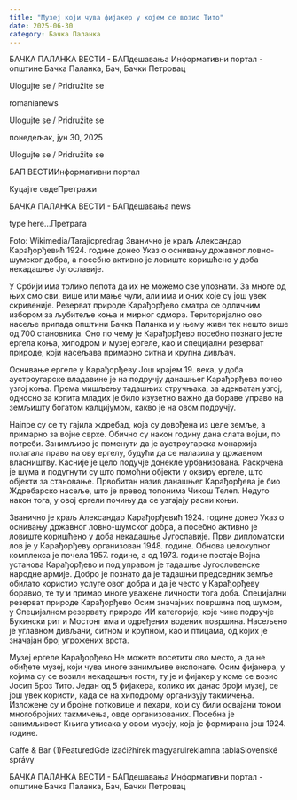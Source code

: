 ```yaml
---
title: "Музеј који чува фијакер у којем се возио Тито"
date: 2025-06-30
category: Бачка Паланка
---
```


БАЧКА ПАЛАНКА ВЕСТИ - БАПдешавања Информативни портал - општине Бачка Паланка, Бач, Бачки Петровац

Ulogujte se / Pridružite se

romanianews

Ulogujte se / Pridružite se

понедељак, јун 30, 2025

Ulogujte se / Pridružite se

БАП ВЕСТИИнформативни портал

Куцајте овдеПретражи

БАЧКА ПАЛАНКА ВЕСТИ - БАПдешавања news

type here...Претрага

Foto: Wikimedia/Tarajicpredrag
            Званично је краљ Александар Карађорђевић 1924. године донео Указ о оснивању државног ловно-шумског добра, а посебно активно је ловиште коришћено у доба некадашње Југославије.

У Србији има толико лепота да их не можемо све упознати. За многе од њих смо сви, више или мање чули, али има и оних које су још увек скривеније. Резерват природе Карађорђево сматра се одличним избором за љубитеље коња и мирног одмора. Територијално ово насеље припада општини Бачка Паланка и у њему живи тек нешто више од 700 становника.
Оно по чему је Карађорђево посебно познато јесте ергела коња, хиподром и музеј ергеле, као и специјални резерват природе, који насељава примарно ситна и крупна дивљач.


Оснивање ергеле у Карађорђеву
Још крајем 19. века, у доба аустроугарске владавине је на подручју данашњег Карађорђева почео узгој коња. Према мишљењу тадашњих стручњака, за адекватан узгој, односно за копита младих је било изузетно важно да бораве управо на земљишту богатом калцијумом, какво је на овом подручју.


Најпре су се ту гајила ждребад, која су довођена из целе земље, а примарно за војне сврхе. Обично су након годину дана слата војци, по потреби. Занимљиво је поменути да је аустроугарска монархија полагала право на ову ергелу, будући да се налазила у државном власништву.
Касније је цело подучје донекле урбанизована. Раскрчена је шума и подугнути су што помоћни објекти у оквиру ергеле, што објекти за становање. Првобитан назив данашњег Карађорђева је био Ждребарско насеље, што је превод топонима Чикош Телеп. Недуго након тога, у овој ергели почињу да се узгајају расни коњи.


Званично је краљ Александар Карађорђевић 1924. године донео Указ о оснивању државног ловно-шумског добра, а посебно активно је ловиште коришћено у доба некадашње Југославије. Први дипломатски лов је у Карађорђеву организован 1948. године.
Обнова целокупног комплекса је почела 1957. године, а од 1973. године постаје Војна установа Карађорђево и под управом је тадашње Југословенске народне армије. Добро је познато да је тадашњи председник земље обилато користио услуге овог добра и да је често у Карађорђеву боравио, те ту и примао многе уважене личности тога доба.
Специјални резерват природе Карађорђево
Осим значајних површина под шумом, у Специјалном резервату природе ИИ категорије, које чине подручје Букински рит и Мостонг има и одређених водених површина. Насељено је углавном дивљачи, ситном и крупном, као и птицама, од којих је значајан број угрожених врста.













Музеј ергеле Карађорђево
Не можете посетити ово место, а да не обиђете музеј, који чува многе занимљиве експонате. Осим фијакера, у којима су се возили некадашњи гости, ту је и фијакер у коме се возио Јосип Броз Тито.
Један од 5 фијакера, колико их данас броји музеј, се још увек користи, када се на хиподрому организују такмичења. Изложене су и бројне потковице и пехари, који су били освајани током многобројних такмичења, овде организованих. Посебна је занимљивост Књига утисака у овом музеју, која је формирана још 1924. године.

Caffe & Bar (1)FeaturedGde izaći?hírek magyarulreklamna tablaSlovenské správy

БАЧКА ПАЛАНКА ВЕСТИ - БАПдешавања Информативни портал - општине Бачка Паланка, Бач, Бачки Петровац
